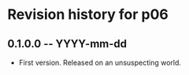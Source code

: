 # Revision history for p06

## 0.1.0.0 -- YYYY-mm-dd

* First version. Released on an unsuspecting world.
